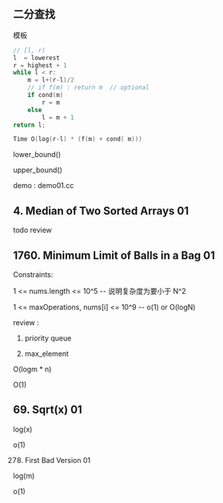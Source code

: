 ## 二分查找

模板

```cpp
// [l, r)
l  = lowerest 
r = highest + 1
while l < r:
    m = l+(r-l)/2
    // if f(m) : return m  // optional
    if cond(m)
        r = m
    else 
        l = m + 1
return l;

Time O(log(r-l) * (f(m) + cond( m)))

```

lower_bound()

upper_bound()

demo : demo01.cc

## 4. Median of Two Sorted Arrays 01 

todo review

## 1760. Minimum Limit of Balls in a Bag 01 

Constraints:

1 <= nums.length <= 10^5   -- 说明复杂度为要小于 N^2

1 <= maxOperations, nums[i] <= 10^9  -- o(1) or O(logN)

review : 

1. priority queue

2. max_element

O(logm * n)

O(1)

## 69. Sqrt(x) 01

log(x)

o(1)

278. First Bad Version 01

log(m)

o(1)
